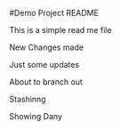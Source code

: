 #Demo Project README

This is a simple read me file

New Changes made

Just some updates

About to branch out

Stashinng

Showing Dany
